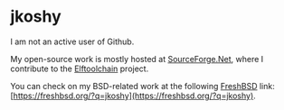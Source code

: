 # jkoshy

I am not an active user of Github.

My open-source work is mostly hosted at [SourceForge.Net](http://sourceforge.net/), where I contribute
to the [Elftoolchain][] project.

You can check on my BSD-related work at the following [FreshBSD](https://freshbsd.org/) link: [https://freshbsd.org/?q=jkoshy](https://freshbsd.org/?q=jkoshy).

 [Elftoolchain]: http://elftoolchain.sourceforge.net/
